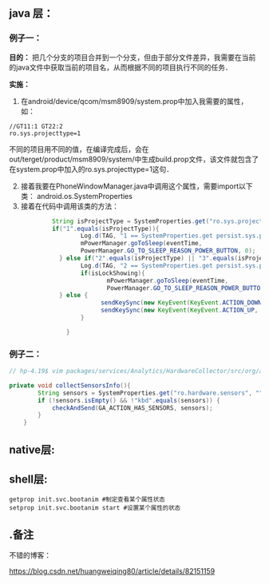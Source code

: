 

## java 层：

### 例子一：

**目的：**
把几个分支的项目合并到一个分支，但由于部分文件差异，我需要在当前的java文件中获取当前的项目名，从而根据不同的项目执行不同的任务．

**实施：**

1. 在android/device/qcom/msm8909/system.prop中加入我需要的属性，如：

```shell
//GT11:1 GT22:2
ro.sys.projecttype=1
```

​		不同的项目用不同的值，在编译完成后，会在out/terget/product/msm8909/system/中生成build.prop文件，该文件就包含了在system.prop中加入的ro.sys.projecttype=1这句．

2. 接着我要在PhoneWindowManager.java中调用这个属性，需要import以下类：
   android.os.SystemProperties
3. 接着在代码中调用该类的方法：

```java
			String isProjectType = SystemProperties.get("ro.sys.projecttype");//获取属性值				
            if("1".equals(isProjectType)){
                    Log.d(TAG, "1 == SystemProperties.get persist.sys.project.type");
                    mPowerManager.goToSleep(eventTime,
                    PowerManager.GO_TO_SLEEP_REASON_POWER_BUTTON, 0);
              } else if("2".equals(isProjectType) || "3".equals(isProjectType)){
                    Log.d(TAG, "2 == SystemProperties.get persist.sys.project.type");
                    if(isLockShowing){
                        　　mPowerManager.goToSleep(eventTime,
                        　　PowerManager.GO_TO_SLEEP_REASON_POWER_BUTTON, 0);
              } else {
                        　sendKeySync(new KeyEvent(KeyEvent.ACTION_DOWN, 			　　　　　　　　　　　　　　　		KeyEvent.KEYCODE_BACK));
                        　sendKeySync(new KeyEvent(KeyEvent.ACTION_UP, 			　　　　　　　　　　　　　　　　　　　KeyEvent.KEYCODE_BACK));
                    }

                }
```



### 例子二：

```java
// hp-4.19$ vim packages/services/Analytics/HardwareCollector/src/org/android_x86/hardwarecollector/HardwareCollectorService.java

private void collectSensorsInfo(){
        String sensors = SystemProperties.get("ro.hardware.sensors", "");  
        if (!sensors.isEmpty() && !"kbd".equals(sensors)) {
            checkAndSend(GA_ACTION_HAS_SENSORS, sensors);
        }
    } 
```



## native层:



## shell层:

```shell
getprop init.svc.bootanim #制定查看某个属性状态
setprop init.svc.bootanim start #设置某个属性的状态
```





## .备注

不错的博客：

https://blog.csdn.net/huangweiqing80/article/details/82151159